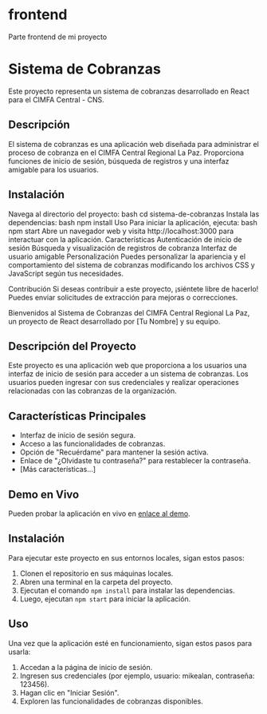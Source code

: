 


# frontend
Parte frontend de mi proyecto
# Sistema de Cobranzas

Este proyecto representa un sistema de cobranzas desarrollado en React para el CIMFA Central - CNS.

## Descripción

El sistema de cobranzas es una aplicación web diseñada para administrar el proceso de cobranza en el CIMFA Central Regional La Paz. Proporciona funciones de inicio de sesión, búsqueda de registros y una interfaz amigable para los usuarios.

## Instalación

Navega al directorio del proyecto:
bash
cd sistema-de-cobranzas
Instala las dependencias:
bash
npm install
Uso
Para iniciar la aplicación, ejecuta:
bash
npm start
Abre un navegador web y visita http://localhost:3000 para interactuar con la aplicación.
Características
Autenticación de inicio de sesión
Búsqueda y visualización de registros de cobranza
Interfaz de usuario amigable
Personalización
Puedes personalizar la apariencia y el comportamiento del sistema de cobranzas modificando los archivos CSS y JavaScript según tus necesidades.

Contribución
Si deseas contribuir a este proyecto, ¡siéntete libre de hacerlo! Puedes enviar solicitudes de extracción para mejoras o correcciones.


Bienvenidos al Sistema de Cobranzas del CIMFA Central Regional La Paz, un proyecto de React desarrollado por [Tu Nombre] y su equipo.

## Descripción del Proyecto

Este proyecto es una aplicación web que proporciona a los usuarios una interfaz de inicio de sesión para acceder a un sistema de cobranzas. Los usuarios pueden ingresar con sus credenciales y realizar operaciones relacionadas con las cobranzas de la organización.

## Características Principales

- Interfaz de inicio de sesión segura.
- Acceso a las funcionalidades de cobranzas.
- Opción de "Recuérdame" para mantener la sesión activa.
- Enlace de "¿Olvidaste tu contraseña?" para restablecer la contraseña.
- [Más características...]

## Demo en Vivo

Pueden probar la aplicación en vivo en [enlace al demo](https://tu-demo-en-vivo.com).

## Instalación

Para ejecutar este proyecto en sus entornos locales, sigan estos pasos:

1. Clonen el repositorio en sus máquinas locales.
2. Abren una terminal en la carpeta del proyecto.
3. Ejecutan el comando `npm install` para instalar las dependencias.
4. Luego, ejecutan `npm start` para iniciar la aplicación.

## Uso

Una vez que la aplicación esté en funcionamiento, sigan estos pasos para usarla:

1. Accedan a la página de inicio de sesión.
2. Ingresen sus credenciales (por ejemplo, usuario: mikealan, contraseña: 123456).
3. Hagan clic en "Iniciar Sesión".
4. Exploren las funcionalidades de cobranzas disponibles.


